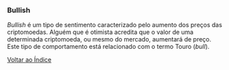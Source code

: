 ### Bullish

_Bullish_ é um tipo de sentimento caracterizado pelo aumento dos preços das criptomoedas. Alguém que é otimista acredita que o valor de uma determinada criptomoeda, ou mesmo do mercado, aumentará de preço. Este tipo de comportamento está relacionado com o termo Touro (_bull_).

[Voltar ao Índice](../)